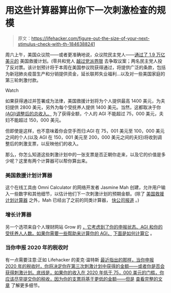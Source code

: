 # 用这些计算器算出你下一次刺激检查的规模

> 原文：<https://lifehacker.com/figure-out-the-size-of-your-next-stimulus-check-with-th-1846388241>

周六上午，美国众议院——或者更准确地说，众议院民主党人——[通过了 1.9 万亿美元的](https://www.nytimes.com/2021/02/27/us/politics/stimulus-biden-senate-coronavirus.html) 美国救援计划。(零共和党人 [越过党派界限](https://www.cnbc.com/2021/02/27/heres-whats-in-the-dem-houses-covid-relief-bill.html) 去争取议案；两名民主党人投了反对票。该计划预计将于本周在美国参议院获得通过，将提供广泛的条款，包括为新冠肺炎疫苗生产和分销提供资金，延长联邦失业福利...以及对一些美国家庭的第三轮刺激付款。

Watch

如果获得通过并签署成为法律，美国救援计划将为个人提供最高 1400 美元，为夫妇提供 2800 美元，另外为每个受抚养人提供 1400 美元。当然，这都取决于你[(AGI)调整后的总收入。](https://www.cnbc.com/2021/03/02/third-stimulus-check-calculator.html) 为了获得全额，个人的 AGI 不能超过 75，000 美元，夫妇不能超过 150，000 美元。

但即使是这样，也不意味着你会空手而归:AGI 在 75，001 美元至 100，000 美元之间的个人(以及 AGI 在 150，001 美元至 200，000 美元之间的夫妇)将收到调整后的刺激支票，以反映他们的收入。

那么，你怎么知道这些刺激计划中的一张支票是否正朝你走来，以及它的价值是多少呢？这里有两个计算器可以帮你算出来。

### 美国救援计划计算器

这个在线工具由 Omni Calculator 的网络开发者 Jasmine Mah 创建，允许用户输入一些数字和其他细节，以估计他们下一次刺激计划的预期金额。(除了 [美国救援计划计算器](https://www.omnicalculator.com/finance/american-rescue-plan) 之外，Mah 已经出了之前的同类计算器， [快公司报道](https://www.fastcompany.com/90533406/this-second-stimulus-check-calculator-tells-you-what-youll-get-if-the-heals-act-moves-forward) 。)

### 增长计算器

另一个选项来自个人理财网站 Grow 的 [，它考虑到了你的申报状态、AGI 和你的受抚养人人数。如果你需要一些帮助来计算你的 AGI，](https://grow.acorns.com/stimulus-check-calculator/) [下面是如何计算它](https://www.cnbc.com/2021/02/23/stimulus-check-based-off-adjusted-gross-income-how-to-find-it.html) 。

### 当你申报 2020 年的税收时

有一点需要注意:正如 Lifehacker 的麦克·温特斯 [最近指出的那样，当你申报 2020 年的税收时，你将决定你在第三次刺激计划中获得的金额——或者你是否会获得刺激计划。底线是，如果你的收入在 2020 年低于 75，000 美元的门槛，你应该尽早提交你的税收，因为你的支票将基于更低的金额——但是](https://lifehacker.com/file-your-taxes-sooner-if-your-income-fell-in-2020-1846281734) [查看完整的文章](https://lifehacker.com/file-your-taxes-sooner-if-your-income-fell-in-2020-1846281734) 了解更多细节。